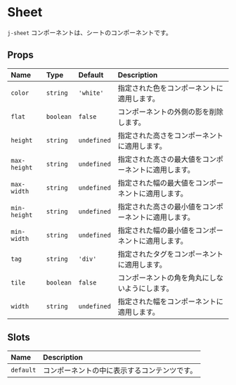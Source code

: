 # Sheet

`j-sheet` コンポーネントは、シートのコンポーネントです。

## Props

|Name|Type|Default|Description|
|:--|:--|:--|:--|
|`color`|`string`|`'white'`|指定された色をコンポーネントに適用します。|
|`flat`|`boolean`|`false`|コンポーネントの外側の影を削除します。|
|`height`|`string`|`undefined`|指定された高さをコンポーネントに適用します。|
|`max-height`|`string`|`undefined`|指定された高さの最大値をコンポーネントに適用します。|
|`max-width`|`string`|`undefined`|指定された幅の最大値をコンポーネントに適用します。|
|`min-height`|`string`|`undefined`|指定された高さの最小値をコンポーネントに適用します。|
|`min-width`|`string`|`undefined`|指定された幅の最小値をコンポーネントに適用します。|
|`tag`|`string`|`'div'`|指定されたタグをコンポーネントに適用します。|
|`tile`|`boolean`|`false`|コンポーネントの角を角丸にしないようにします。|
|`width`|`string`|`undefined`|指定された幅をコンポーネントに適用します。|

## Slots

|Name|Description|
|:--|:--|
|`default`|コンポーネントの中に表示するコンテンツです。|
